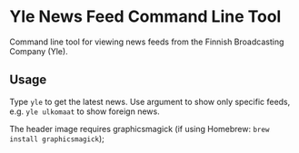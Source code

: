# Yle News Feed Command Line Tool

Command line tool for viewing news feeds from the Finnish Broadcasting Company (Yle).

## Usage

Type `yle` to get the latest news. Use argument to show only specific feeds, e.g. `yle ulkomaat` to show foreign news.

The header image requires graphicsmagick (if using Homebrew: `brew install graphicsmagick`);